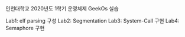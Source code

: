 인천대학교 2020년도 1학기 운영체제 GeekOs 실습

Lab1: elf parsing 구성
Lab2: Segmentation 
Lab3: System-Call 구현
Lab4: Semaphore 구현

